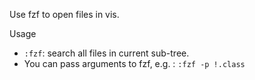 Use fzf to open files in vis.

Usage
- `:fzf`: search all files in current sub-tree.
- You can pass arguments to fzf, e.g. : `:fzf -p !.class` 
